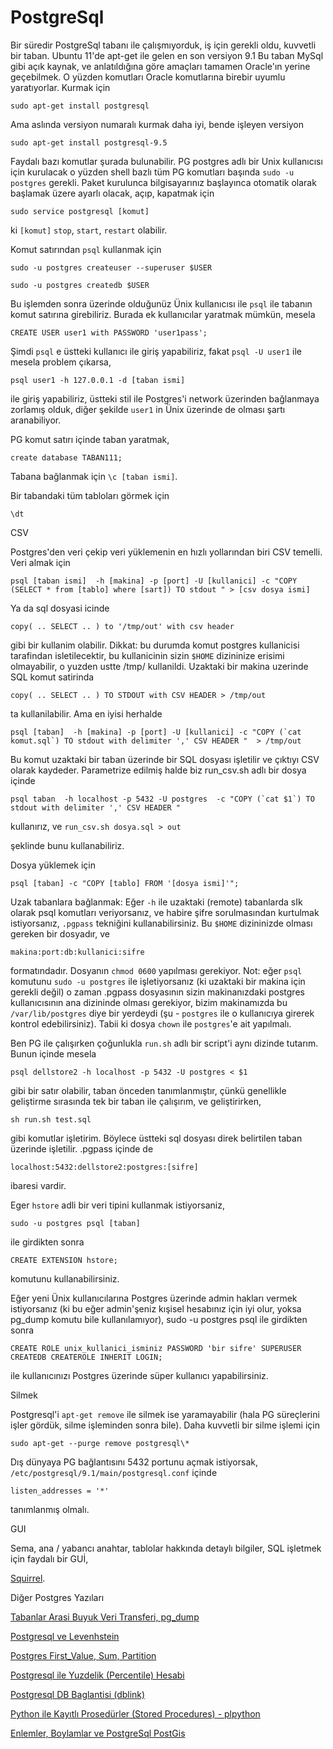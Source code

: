 # PostgreSql

Bir süredir PostgreSql tabanı ile çalışmıyorduk, iş için gerekli oldu,
kuvvetli bir taban. Ubuntu 11'de apt-get ile gelen en son versiyon 9.1
Bu taban MySql gibi açık kaynak, ve anlatıldığına göre amaçları
tamamen Oracle'ın yerine geçebilmek. O yüzden komutları Oracle
komutlarına birebir uyumlu yaratıyorlar. Kurmak için

`sudo apt-get install postgresql`

Ama aslında versiyon numaralı kurmak daha iyi, bende işleyen versiyon

`sudo apt-get install postgresql-9.5`

Faydalı bazı komutlar şurada bulunabilir. PG postgres adlı bir Unix
kullanıcısı için kurulacak o yüzden shell bazlı tüm PG komutları
başında `sudo -u postgres` gerekli. Paket kurulunca bilgisayarınız
başlayınca otomatik olarak başlamak üzere ayarlı olacak, açıp,
kapatmak için

`sudo service postgresql [komut]`

ki `[komut]` `stop`, `start`, `restart` olabilir.

Komut satırından `psql` kullanmak için

```
sudo -u postgres createuser --superuser $USER

sudo -u postgres createdb $USER
```

Bu işlemden sonra üzerinde olduğunüz Ünix kullanıcısı ile `psql` ile
tabanın komut satırına girebiliriz. Burada ek kullanıcılar yaratmak mümkün, mesela

```
CREATE USER user1 with PASSWORD 'user1pass';
```

Şimdi `psql` e üstteki kullanıcı ile giriş yapabiliriz, fakat `psql -U
user1` ile mesela problem çıkarsa,

```
psql user1 -h 127.0.0.1 -d [taban ismi]
```

ile giriş yapabiliriz, üstteki stil ile Postgres'i network üzerinden
bağlanmaya zorlamış olduk, diğer şekilde `user1` in Ünix üzerinde de
olması şartı aranabiliyor.


PG komut satırı içinde taban yaratmak,

```
create database TABAN111;
```

Tabana bağlanmak için `\c [taban ismi]`.

Bir tabandaki tüm tabloları görmek için

```
\dt
```

CSV

Postgres'den veri çekip veri yüklemenin en hızlı yollarından biri CSV
temelli. Veri almak için

```
psql [taban ismi]  -h [makina] -p [port] -U [kullanici] -c "COPY (SELECT * from [tablo] where [sart]) TO stdout " > [csv dosya ismi]
```

Ya da sql dosyasi icinde

```
copy( .. SELECT .. ) to '/tmp/out' with csv header
```

gibi bir kullanim olabilir. Dikkat: bu durumda komut postgres
kullanicisi tarafindan isletilecektir, bu kullanicinin sizin `$HOME`
dizininize erisimi olmayabilir, o yuzden ustte /tmp/
kullanildi. Uzaktaki bir makina uzerinde SQL komut satirinda

```
copy( .. SELECT .. ) TO STDOUT with CSV HEADER > /tmp/out
```

ta kullanilabilir.  Ama en iyisi herhalde

```
psql [taban]  -h [makina] -p [port] -U [kullanici] -c "COPY (`cat komut.sql`) TO stdout with delimiter ',' CSV HEADER "  > /tmp/out
```

Bu komut uzaktaki bir taban üzerinde bir SQL dosyası işletilir ve
çıktıyı CSV olarak kaydeder. Parametrize edilmiş halde biz run_csv.sh
adlı bir dosya içinde

```
psql taban  -h localhost -p 5432 -U postgres  -c "COPY (`cat $1`) TO stdout with delimiter ',' CSV HEADER "
```

kullanırız, ve `run_csv.sh dosya.sql > out`

şeklinde bunu kullanabiliriz.

Dosya yüklemek için

```
psql [taban] -c "COPY [tablo] FROM '[dosya ismi]'";
```

Uzak tabanlara bağlanmak: Eğer `-h` ile uzaktaki (remote) tabanlarda sIk
olarak psql komutları veriyorsanız, ve habire şifre sorulmasından
kurtulmak istiyorsanız, `.pgpass` tekniğini kullanabilirsiniz. Bu `$HOME`
dizininizde olması gereken bir dosyadır, ve

```
makina:port:db:kullanici:sifre
```

formatındadır. Dosyanın `chmod 0600` yapılması gerekiyor. Not: eğer
`psql` komutunu `sudo -u postgres` ile işletiyorsanız (ki uzaktaki bir
makina için gerekli değil) o zaman .pgpass dosyasının sizin
makinanızdaki postgres kullanıcısının ana dizininde olması gerekiyor,
bizim makinamızda bu `/var/lib/postgres` diye bir yerdeydi (şu -
`postgres` ile o kullanıcıya girerek kontrol edebilirsiniz). Tabii ki
dosya `chown` ile `postgres`'e ait yapılmalı.

Ben PG ile çalışırken çoğunlukla `run.sh` adlı bir script'i aynı dizinde
tutarım. Bunun içinde mesela

```
psql dellstore2 -h localhost -p 5432 -U postgres < $1
```

gibi bir satır olabilir, taban önceden tanımlanmıştır, çünkü
genellikle geliştirme sırasında tek bir taban ile çalışırım, ve
geliştirirken,

```
sh run.sh test.sql
```

gibi komutlar işletirim. Böylece üstteki sql dosyası direk belirtilen
taban üzerinde işletilir. .pgpass içinde de

```
localhost:5432:dellstore2:postgres:[sifre]
```

ibaresi vardir.

Eger `hstore` adli bir veri tipini kullanmak istiyorsaniz,

```
sudo -u postgres psql [taban]
```

ile girdikten sonra

```
CREATE EXTENSION hstore;
```

komutunu kullanabilirsiniz.

Eğer yeni Ünix kullanıcılarına Postgres üzerinde admin hakları vermek
istiyorsanız (ki bu eğer admin'şeniz kışisel hesabınız için iyi olur,
yoksa pg_dump komutu bile kullanılamıyor), sudo -u postgres psql ile
girdikten sonra

```
CREATE ROLE unix_kullanici_isminiz PASSWORD 'bir sifre' SUPERUSER CREATEDB CREATEROLE INHERIT LOGIN;
```

ile kullanıcınızı Postgres üzerinde süper kullanıcı yapabilirsiniz.

Silmek

Postgresql'i `apt-get remove` ile silmek ise yaramayabilir (hala PG
süreçlerini işler gördük, silme işleminden sonra bile). Daha kuvvetli
bir silme işlemi için

```
sudo apt-get --purge remove postgresql\*
```

Dış dünyaya PG bağlantısını 5432 portunu açmak istiyorsak,
`/etc/postgresql/9.1/main/postgresql.conf` içinde

```
listen_addresses = '*'
```

tanımlanmış olmalı.

GUI

Sema, ana / yabancı anahtar, tablolar hakkında detaylı bilgiler, SQL
işletmek için faydalı bir GUİ,

[Squirrel](squirrel-sql.sourceforge.net).

Diğer Postgres Yazıları

[Tabanlar Arasi Buyuk Veri Transferi, pg_dump](../../2012/08/tabanlar-arasi-buyuk-veri-transferi.html)

[Postgresql ve Levenhstein](../../2012/08/kolon-degerleri-arasinda-harfleme.html)

[Postgres First_Value, Sum, Partition](../../2012/05/postgres-firstvalue-sum-partition.html)

[Postgresql ile Yuzdelik (Percentile) Hesabi](../../2012/09/postgresql-ile-yuzdelik-percentile.html)

[Postgresql DB Baglantisi (dblink)](../../2012/04/postgresql-db-baglantisi-dblink.html)

[Python ile Kayıtlı Prosedürler (Stored Procedures) - plpython](../../2012/04/plpython.html)

[Enlemler, Boylamlar ve PostgreSql PostGis](../../2012/06/enlemler-boylamlar-ve-postgresql.html)


